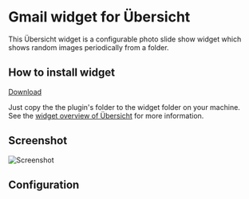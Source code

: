 # Gmail widget for Übersicht

This Übersicht widget is a configurable photo slide show widget which shows random images periodically from a folder.

## How to install widget
[Download]()

Just copy the the plugin's folder to the widget folder on your machine.  
See the [widget overview of Übersicht](http://tracesof.net/uebersicht-widgets/) for more information.

## Screenshot
![Screenshot](/Screenshot.gif)

## Configuration
